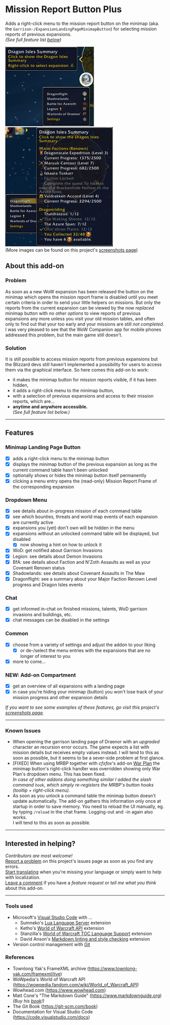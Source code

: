 # Mission Report Button Plus

Adds a right-click menu to the mission report button on the minimap (aka. the `Garrison-/ExpansionLandingPageMinimapButton`) for selecting mission reports of previous expansions.  
*(See full feature list [below](#features))*  
  
<!-- ![Button tooltip and right-click menu with expansion names](.screenshots/mbrp_tooltip-dropdown.jpg "Right-click on the Kyrian mission report button on the minimap opens the menu.")
![The right-click menu with in-progress mission infos](.screenshots/mbrp_dropdown_bfa-missioncount.jpg "Mouse-over a menu entry shows details about running missions.")   -->
  
![Button tooltip and right-click menu with expansion names](.screenshots/mbrp_tooltip-dropdown_df-winter.jpg "Button tooltip and right-click menu with expansion names")
![Button tooltip and right-click menu with expansion names](.screenshots/mrbp_menu-tooltip_df-summary.jpg "The MRBP Dragon Isles Summary tooltip")  
(More images can be found on this project's [screenshots page](https://www.curseforge.com/wow/addons/mission-report-button-plus/screenshots))  

## About this add-on

### Problem

As soon as a new WoW expansion has been released the button on the minimap which opens the mission report frame is disabled until you meet certain criteria in order to send your little helpers on missions. But only the reports from the current expansion can be viewed by the now *replaced* minimap button with *no other options* to view reports of previous expansions any more unless you visit your old mission tables, and often only to find out that your too early and your missions are still *not completed*.  
I was very pleased to see that the WoW Companion app for mobile phones addressed this problem, but the main game still doesn't.

### Solution

It is still possible to access mission reports from previous expansions but the Blizzard devs still haven't implemented a possibility for users to access them via the graphical interface. So here comes this add-on to work:

+ it makes the minimap button for mission reports visible, if it has been hidden,  
+ it adds a right-click menu to the minimap button,  
+ with a selection of previous expansions and access to their mission reports, which are...  
+ **anytime and anywhere accessible.**  
*(See full feature list below.)*  

----

## Features

### Minimap Landing Page Button

+ [x] adds a right-click menu to the minimap button
+ [x] displays the minimap button of the previous expansion as long as the current command table hasn't been unlocked
+ [x] optionally shows or hides the minimap button itself permanently
+ [x] clicking a menu entry opens the (read-only) Mission Report Frame of the corresponding expansion

### Dropdown Menu

+ [x] see details about in-progress mission of each command table
+ [x] see which bounties, threats and world map events of each expansion are currently active
+ [x] expansions you (yet) don't own will be hidden in the menu
+ [x] expansions without an unlocked command table will be displayed, but disabled
  + [x] now showing a hint on how to unlock it
+ [x] WoD: get notified about Garrison Invasions
+ [x] Legion: see details about Demon Invasions
+ [x] BfA: see details about Faction and N'Zoth Assaults as well as your Covenant Renown status
+ [x] Shadowlands: see details about Covenant Assaults in The Maw
+ [x] Dragonflight: see a summary about your Major Faction Renown Level progress and Dragon Isles events

### Chat

+ [x] get informed in-chat on finished missions, talents, WoD garrison invasions and buildings, etc.
+ [x] chat messages can be disabled in the settings

### Common

+ [x] choose from a variety of settings and adjust the addon to your liking
  + [x] or de-/select the menu entries with the expansions that are no longer of interest to you
+ [x] more to come...

### NEW: Add-on Compartment

+ [x] get an overview of all expansions with a landing page
+ [x] in case you're hiding your minimap (button) you won't lose track of your mission progress and other expansion details
  
*If you want to see some examples of these features, go visit this project's [screenshots page](https://www.curseforge.com/wow/addons/mission-report-button-plus/screenshots).*  

----

### Known Issues

+ When opening the garrison landing page of Draenor with an *upgraded* character an recursion error occurs. The game expects a list with mission details but receives empty values instead. I will tend to this as soon as possible, but it seems to be a sever-side problem at first glance.
+ [FIXED] When using MRBP together with *cfxfox*'s add-on [War Plan](https://beta.curseforge.com/wow/addons/war-plan) the minimap button's right-click handler was overridden showing only War Plan's dropdown menu. This has been fixed.  
*In case of other addons doing something similar I added the slash command `hook`, which simply re-registers the MRBP's button hooks (tooltip + right-click menu).*
+ As soon as you unlock a command table the minimap button doesn't update automatically. The add-on gathers this information only once at startup in order to save memory. You need to reload the UI manually, eg. by typing `/reload` in the chat frame. Logging-out and -in again also works.  
  I will tend to this as soon as possible.

----

## Interested in helping?

*Contributors are most welcome!*  
[Report a problem](https://github.com/erglo/mission-report-button-plus/issues) on this project's issues page as soon as you find any errors.  
[Start translating](https://www.curseforge.com/wow/addons/mission-report-button-plus/localization) when you're missing your language or simply want to help with localization.  
[Leave a comment](https://www.curseforge.com/wow/addons/mission-report-button-plus#comments) if you have a *feature request* or *tell me what you think* about this add-on.

----

### Tools used

+ Microsoft's [Visual Studio Code](https://code.visualstudio.com) with ...  
  + Sumneko's [Lua Language Server](https://github.com/LuaLS/lua-language-server) extension  
  + Ketho's [World of Warcraft API](https://github.com/Ketho/vscode-wow-api) extension  
  + Stanzilla's [World of Warcraft TOC Language Support](https://github.com/Stanzilla/vscode-wow-toc) extension  
  + David Anson's [Markdown linting and style checking](https://github.com/DavidAnson/vscode-markdownlint) extension  
+ Version control management with [Git](https://git-scm.com)

### References

+ Townlong Yak's FrameXML archive (<https://www.townlong-yak.com/framexml/live>)
+ WoWpedia's World of Warcraft API (<https://wowpedia.fandom.com/wiki/World_of_Warcraft_API>)
+ Wowhead.com (<https://www.wowhead.com>)
+ Matt Cone's "The Markdown Guide" (<https://www.markdownguide.org>)
  *(Buy his [book](https://www.markdownguide.org/book)!)*
+ The Git Book (<https://git-scm.com/book>)
+ Documentation for Visual Studio Code (<https://code.visualstudio.com/docs>)
